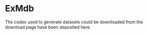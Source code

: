 # ExMdb

The codes used to generate datasets could be downloaded from the download page have been deposited here.
